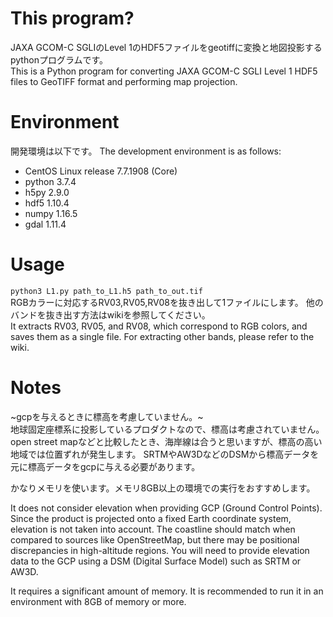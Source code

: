 # This program?  
JAXA GCOM-C SGLIのLevel 1のHDF5ファイルをgeotiffに変換と地図投影するpythonプログラムです。  
This is a Python program for converting JAXA GCOM-C SGLI Level 1 HDF5 files to GeoTIFF format and performing map projection.

# Environment  
 開発環境は以下です。 The development environment is as follows:  
* CentOS Linux release 7.7.1908 (Core)
* python 3.7.4
* h5py 2.9.0
* hdf5 1.10.4
* numpy 1.16.5
* gdal 1.11.4


# Usage
`python3 L1.py path_to_L1.h5 path_to_out.tif`  
RGBカラーに対応するRV03,RV05,RV08を抜き出して1ファイルにします。 他のバンドを抜き出す方法はwikiを参照してください。  
It extracts RV03, RV05, and RV08, which correspond to RGB colors, and saves them as a single file. For extracting other bands, please refer to the wiki.

# Notes 
~gcpを与えるときに標高を考慮していません。~  
地球固定座標系に投影しているプロダクトなので、標高は考慮されていません。
open street mapなどと比較したとき、海岸線は合うと思いますが、標高の高い地域では位置ずれが発生します。
SRTMやAW3DなどのDSMから標高データを元に標高データをgcpに与える必要があります。  
  
かなりメモリを使います。メモリ8GB以上の環境での実行をおすすめします。

It does not consider elevation when providing GCP (Ground Control Points).
Since the product is projected onto a fixed Earth coordinate system, elevation is not taken into account.
The coastline should match when compared to sources like OpenStreetMap, but there may be positional discrepancies in high-altitude regions.
You will need to provide elevation data to the GCP using a DSM (Digital Surface Model) such as SRTM or AW3D.

It requires a significant amount of memory. It is recommended to run it in an environment with 8GB of memory or more.
